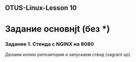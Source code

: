 ## OTUS-Linux-Lesson 10
# Задание основнjt (без *)
### Задание 1. Стенда с NGINX на 8080
Делаем копию репозитория и запускаем стенд (vagrant up).
